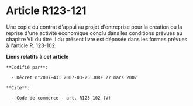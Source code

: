 # Article R123-121

Une copie du contrat d'appui au projet d'entreprise pour la création ou la reprise d'une activité économique conclu dans les
conditions prévues au chapitre VII du titre II du présent livre est déposée dans les formes prévues à l'article R. 123-102.

**Liens relatifs à cet article**

	**Codifié par**:

	  - Décret n°2007-431 2007-03-25 JORF 27 mars 2007

	**Cite**:

	  - Code de commerce - art. R123-102 (V)

